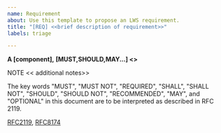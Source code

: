 ```yaml
---
name: Requirement
about: Use this template to propose an LWS requirement.
title: "[REQ] <<brief description of requirement>>"
labels: triage

---
```


**A [component],**
**[MUST,SHOULD,MAY...] <<description or requirement>>**

NOTE
<< additional notes>>



  The key words "MUST", "MUST NOT", "REQUIRED", "SHALL", "SHALL
  NOT", "SHOULD", "SHOULD NOT", "RECOMMENDED",  "MAY", and
  "OPTIONAL" in this document are to be interpreted as described in
  RFC 2119.

[RFC2119](https://www.rfc-editor.org/rfc/rfc2119.txt), [RFC8174](https://www.rfc-editor.org/rfc/rfc8174.txt)

